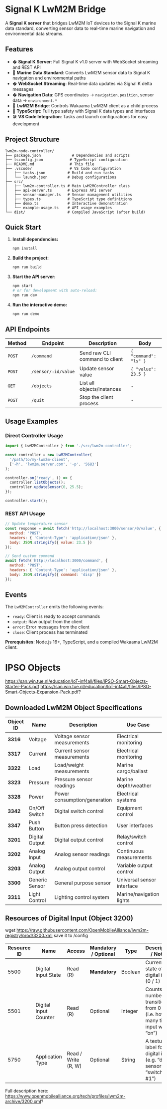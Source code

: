 # Signal K LwM2M Bridge

A **Signal K server** that bridges LwM2M IoT devices to the Signal K marine data standard, converting sensor data to real-time marine navigation and environmental data streams.

## Features

- � **Signal K Server**: Full Signal K v1.0 server with WebSocket streaming and REST API
- 🌊 **Marine Data Standard**: Converts LwM2M sensor data to Signal K navigation and environmental paths
- � **WebSocket Streaming**: Real-time data updates via Signal K delta messages
- �️ **Navigation Data**: GPS coordinates → `navigation.position`, sensor data → `environment.*`
- 🚀 **LwM2M Bridge**: Controls Wakaama LwM2M client as a child process
- 🔧 **TypeScript**: Full type safety with Signal K data types and interfaces
- 🛠️ **VS Code Integration**: Tasks and launch configurations for easy development

## Project Structure

```
lwm2m-node-controller/
├── package.json              # Dependencies and scripts
├── tsconfig.json            # TypeScript configuration
├── README.md                # This file
├── .vscode/                 # VS Code configuration
│   ├── tasks.json          # Build and run tasks
│   └── launch.json         # Debug configurations
├── src/
│   ├── lwm2m-controller.ts # Main LwM2MController class
│   ├── api-server.ts       # Express API server
│   ├── sensor-manager.ts   # Sensor management utilities
│   ├── types.ts            # TypeScript type definitions
│   ├── demo.ts             # Interactive demonstration
│   └── example-usage.ts    # API usage examples
└── dist/                   # Compiled JavaScript (after build)
```

## Quick Start

1. **Install dependencies:**
   ```bash
   npm install
   ```

2. **Build the project:**
   ```bash
   npm run build
   ```

3. **Start the API server:**
   ```bash
   npm start
   # or for development with auto-reload:
   npm run dev
   ```

4. **Run the interactive demo:**
   ```bash
   npm run demo
   ```

## API Endpoints

| Method | Endpoint | Description | Body |
|--------|----------|-------------|------|
| `POST` | `/command` | Send raw CLI command to client | `{ "command": "ls" }` |
| `POST` | `/sensor/:id/value` | Update sensor value | `{ "value": 23.5 }` |
| `GET` | `/objects` | List all objects/instances | - |
| `POST` | `/quit` | Stop the client process | - |

## Usage Examples

### Direct Controller Usage

```typescript
import { LwM2MController } from './src/lwm2m-controller';

const controller = new LwM2MController(
  '/path/to/my-lwm2m-client',
  ['-h', 'lwm2m.server.com', '-p', '5683']
);

controller.on('ready', () => {
  controller.listObjects();
  controller.updateSensor(0, 25.5);
});

controller.start();
```

### REST API Usage

```javascript
// Update temperature sensor
const response = await fetch('http://localhost:3000/sensor/0/value', {
  method: 'POST',
  headers: { 'Content-Type': 'application/json' },
  body: JSON.stringify({ value: 23.5 })
});

// Send custom command
await fetch('http://localhost:3000/command', {
  method: 'POST',
  headers: { 'Content-Type': 'application/json' },
  body: JSON.stringify({ command: 'disp' })
});
```

## Events

The `LwM2MController` emits the following events:

- `ready`: Client is ready to accept commands
- `output`: Raw output from the client
- `error`: Error messages from the client
- `close`: Client process has terminated


**Prerequisites**: Node.js 16+, TypeScript, and a compiled Wakaama LwM2M client.

# IPSO Objects
https://san.win.tue.nl/education/IoT-inf4all/files/IPSO-Smart-Objects-Starter-Pack.pdf
https://san.win.tue.nl/education/IoT-inf4all/files/IPSO-Smart-Objects-Expansion-Pack.pdf?

## Downloaded LwM2M Object Specifications

| Object ID | Name | Description | Use Case |
|-----------|------|-------------|----------|
| **3316** | Voltage | Voltage sensor measurements | Electrical monitoring |
| **3317** | Current | Current sensor measurements | Electrical monitoring |
| **3322** | Load | Load/weight measurements | Marine cargo/ballast |
| **3323** | Pressure | Pressure sensor readings | Marine depth/weather |
| **3328** | Power | Power consumption/generation | Electrical systems |
| **3342** | On/Off Switch | Digital switch control | Equipment control |
| **3347** | Push Button | Button press detection | User interfaces |
| **3201** | Digital Output | Digital output control | Relay/switch control |
| **3202** | Analog Input | Analog sensor readings | Continuous measurements |
| **3203** | Analog Output | Analog output control | Variable output control |
| **3300** | Generic Sensor | General purpose sensor | Universal sensor interface |
| **3311** | Light Control | Lighting control system | Marine/navigation lights |

## Resources of Digital Input (Object 3200)
wget https://raw.githubusercontent.com/OpenMobileAlliance/lwm2m-registry/prod/3200.xml
save it to /config

| Resource ID | Name                  | Access              | Mandatory / Optional | Type    | Description / Notes                                                                                 |
| ----------- | --------------------- | ------------------- | -------------------- | ------- | --------------------------------------------------------------------------------------------------- |
| 5500        | Digital Input State   | Read (R)            | **Mandatory**        | Boolean | Current state of the digital input (0 / 1) |
| 5501        | Digital Input Counter | Read (R)            | Optional             | Integer | Counts number of transitions from 0 → 1 (i.e. how many times input went “on”)|
| 5750        | Application Type      | Read / Write (R, W) | Optional             | String  | A textual label for the digital input (e.g. “door sensor”, “switch #1”) |

Full description here:
https://www.openmobilealliance.org/tech/profiles/lwm2m-archive/3200.xml?